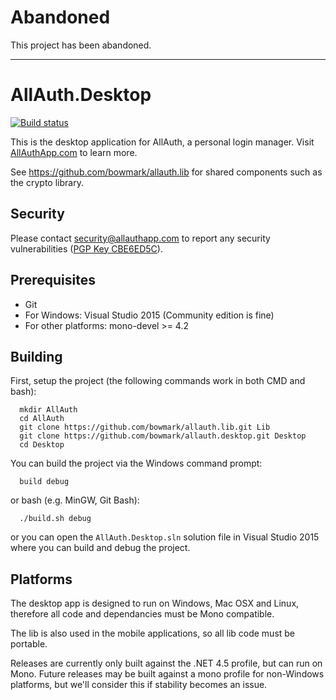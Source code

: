 # Abandoned

This project has been abandoned.

---

# AllAuth.Desktop

[![Build status](https://ci.appveyor.com/api/projects/status/iy987c5b8mvpso9a?svg=true)](https://ci.appveyor.com/project/MrLunar/allauth-desktop)

This is the desktop application for AllAuth, a personal login manager. Visit [AllAuthApp.com](https://allauthapp.com) to learn more.

See https://github.com/bowmark/allauth.lib for shared components such as the crypto library.

## Security

Please contact security@allauthapp.com to report any security vulnerabilities ([PGP Key CBE6ED5C](https://sks-keyservers.net/pks/lookup?op=get&search=0xEFB3FC7ACBE6ED5C)).

## Prerequisites

- Git
- For Windows: Visual Studio 2015 (Community edition is fine)
- For other platforms: mono-devel >= 4.2

## Building

First, setup the project (the following commands work in both CMD and bash):

```shell
  mkdir AllAuth
  cd AllAuth
  git clone https://github.com/bowmark/allauth.lib.git Lib
  git clone https://github.com/bowmark/allauth.desktop.git Desktop
  cd Desktop
```

You can build the project via the Windows command prompt:

```shell
  build debug
```

or bash (e.g. MinGW, Git Bash):

```shell
  ./build.sh debug
```

or you can open the `AllAuth.Desktop.sln` solution file in Visual Studio 2015 where you can build and debug the project.

## Platforms

The desktop app is designed to run on Windows, Mac OSX and Linux, therefore all code and dependancies must be Mono compatible.

The lib is also used in the mobile applications, so all lib code must be portable.

Releases are currently only built against the .NET 4.5 profile, but can run on Mono. Future releases may be built against a mono profile for non-Windows platforms, but we'll consider this if stability becomes an issue.
